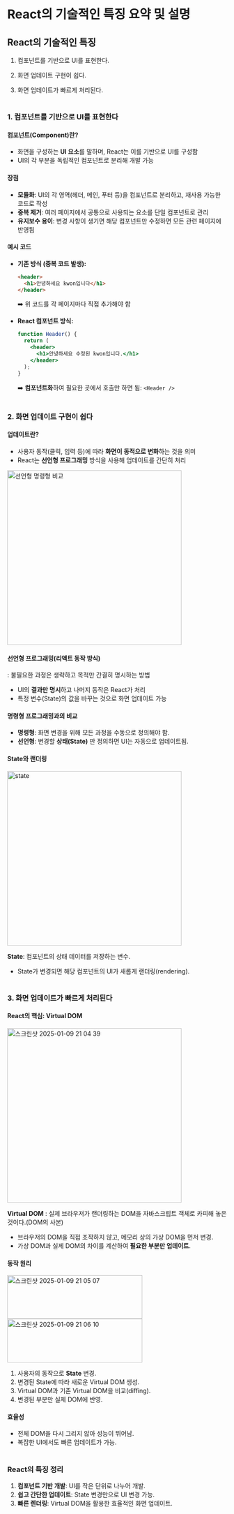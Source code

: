 # **React의 기술적인 특징 요약 및 설명**

## React의 기술적인 특징
1. 컴포넌트를 기반으로 UI를 표현한다.

2. 화면 업데이트 구현이 쉽다.

3. 화면 업데이트가 빠르게 처리된다.

# 

### **1. 컴포넌트를 기반으로 UI를 표현한다**

#### **컴포넌트(Component)란?**
- 화면을 구성하는 **UI 요소**를 말하며, React는 이를 기반으로 UI를 구성함
- UI의 각 부분을 독립적인 컴포넌트로 분리해 개발 가능

#### **장점**
- **모듈화**: UI의 각 영역(헤더, 메인, 푸터 등)을 컴포넌트로 분리하고, 재사용 가능한 코드로 작성
- **중복 제거**: 여러 페이지에서 공통으로 사용되는 요소를 단일 컴포넌트로 관리
- **유지보수 용이**: 변경 사항이 생기면 해당 컴포넌트만 수정하면 모든 관련 페이지에 반영됨

#### **예시 코드**
- **기존 방식 (중복 코드 발생):**
  ```html
  <header>
    <h1>안녕하세요 kwon입니다</h1>
  </header>
  ```
  ➡️ 위 코드를 각 페이지마다 직접 추가해야 함

- **React 컴포넌트 방식:**
  ```jsx
  function Header() {
    return (
      <header>
        <h1>안녕하세요 수정된 kwon입니다.</h1>
      </header>
    );
  }
  ```
  ➡️ **컴포넌트화**하여 필요한 곳에서 호출만 하면 됨: `<Header />`

# 

### **2. 화면 업데이트 구현이 쉽다**

#### **업데이트란?**
- 사용자 동작(클릭, 입력 등)에 따라 **화면이 동적으로 변화**하는 것을 의미
- React는 **선언형 프로그래밍** 방식을 사용해 업데이트를 간단히 처리

<img width="400" alt="선언형 명령형 비교" src="https://github.com/user-attachments/assets/a3fa6095-a96c-4bab-bb3a-bb8a740cd130" />


#### **선언형 프로그래밍(리액트 동작 방식)**
: 불필요한 과정은 생략하고 목적만 간결히 명시하는 방법
- UI의 **결과만 명시**하고 나머지 동작은 React가 처리
- 특정 변수(State)의 값을 바꾸는 것으로 화면 업데이트 가능


#### **명령형 프로그래밍과의 비교**
- **명령형**: 화면 변경을 위해 모든 과정을 수동으로 정의해야 함.
- **선언형**: 변경할 **상태(State)** 만 정의하면 UI는 자동으로 업데이트됨.

#### **State와 랜더링**
<img width="400" alt="state" src="https://github.com/user-attachments/assets/828c2688-953e-49ab-962d-ce8bc6818b14" />

**State**: 컴포넌트의 상태 데이터를 저장하는 변수.
- State가 변경되면 해당 컴포넌트의 UI가 새롭게 랜더링(rendering).

# 

### **3. 화면 업데이트가 빠르게 처리된다**

#### **React의 핵심: Virtual DOM**
<img width="400" alt="스크린샷 2025-01-09 21 04 39" src="https://github.com/user-attachments/assets/38c04098-83bf-4216-900d-1988cd492c68" />

**Virtual DOM**
: 실제 브라우저가 랜더링하는 DOM을 자바스크립트 객체로 카피해 놓은 것이다.(DOM의 사본)

- 브라우저의 DOM을 직접 조작하지 않고, 메모리 상의 가상 DOM을 먼저 변경.
- 가상 DOM과 실제 DOM의 차이를 계산하여 **필요한 부분만 업데이트**.



#### **동작 원리**
<img width="310" height="100" alt="스크린샷 2025-01-09 21 05 07" src="https://github.com/user-attachments/assets/518fac67-9c23-48da-94ac-1fc9ef0a8aba" />
<img width="310" height="100" alt="스크린샷 2025-01-09 21 06 10" src="https://github.com/user-attachments/assets/85cf1a24-2966-4ec8-ae13-f2e64cba6705" />

1. 사용자의 동작으로 **State** 변경.
2. 변경된 State에 따라 새로운 Virtual DOM 생성.
3. Virtual DOM과 기존 Virtual DOM을 비교(diffing).
4. 변경된 부분만 실제 DOM에 반영.

#### **효율성**
- 전체 DOM을 다시 그리지 않아 성능이 뛰어남.
- 복잡한 UI에서도 빠른 업데이트가 가능.

# 

### **React의 특징 정리**
1. **컴포넌트 기반 개발**: UI를 작은 단위로 나누어 개발.
2. **쉽고 간단한 업데이트**: State 변경만으로 UI 변경 가능.
3. **빠른 렌더링**: Virtual DOM을 활용한 효율적인 화면 업데이트.
